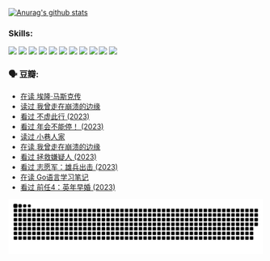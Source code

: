 
[![Anurag's github stats](https://github-readme-stats.vercel.app/api?username=w940853815)](https://github.com/anuraghazra/github-readme-stats)

### Skills:

<code><img height="32" src="https://cdn.jsdelivr.net/npm/simple-icons@v5/icons/python.svg"></code>
<code><img height="32" src="https://cdn.jsdelivr.net/npm/simple-icons@v5/icons/javascript.svg"></code>
<code><img height="32" src="https://cdn.jsdelivr.net/npm/simple-icons@v5/icons/django.svg"></code>
<code><img height="32" src="https://cdn.jsdelivr.net/npm/simple-icons@v5/icons/flask.svg"></code>
<code><img height="32" src="https://cdn.jsdelivr.net/npm/simple-icons@v5/icons/vuetify.svg"></code>
<code><img height="32" src="https://cdn.jsdelivr.net/npm/simple-icons@v5/icons/git.svg"></code>
<code><img height="32" src="https://cdn.jsdelivr.net/npm/simple-icons@v5/icons/docker.svg"></code>
<code><img height="32" src="https://cdn.jsdelivr.net/npm/simple-icons@v5/icons/postgresql.svg"></code>
<code><img height="32" src="https://cdn.jsdelivr.net/npm/simple-icons@v5/icons/elasticsearch.svg"></code>
<code><img height="32" src="https://cdn.jsdelivr.net/npm/simple-icons@v5/icons/macos.svg"></code>
<code><img height="32" src="https://cdn.jsdelivr.net/npm/simple-icons@v5/icons/linux.svg"></code>

### 🗣 豆瓣:

<!-- DOUBAN-ACTIVITIES:START -->
- [在读 埃隆·马斯克传](https://www.douban.com/people/136069238/status/4500417190/?_i=06415293)
- [读过 我曾走在崩溃的边缘](https://www.douban.com/people/136069238/status/4500416754/?_i=06415293)
- [看过 不虚此行‎ (2023)](https://www.douban.com/people/136069238/status/4499973052/?_i=06415293)
- [看过 年会不能停！‎ (2023)](https://www.douban.com/people/136069238/status/4498582002/?_i=06415293)
- [读过 小巷人家](https://www.douban.com/people/136069238/status/4489290935/?_i=06415293)
- [在读 我曾走在崩溃的边缘](https://www.douban.com/people/136069238/status/4489290559/?_i=06415293)
- [看过 拯救嫌疑人‎ (2023)](https://www.douban.com/people/136069238/status/4477421513/?_i=06415293)
- [看过 志愿军：雄兵出击‎ (2023)](https://www.douban.com/people/136069238/status/4465247367/?_i=06415293)
- [在读 Go语言学习笔记](https://www.douban.com/people/136069238/status/4459852901/?_i=06415293)
- [看过 前任4：英年早婚‎ (2023)](https://www.douban.com/people/136069238/status/4458320768/?_i=06415293)
<!-- DOUBAN-ACTIVITIES:END -->


![Snake animation](https://raw.githubusercontent.com/w940853815/w940853815/output/github-contribution-grid-snake.svg)

<!--
**w940853815/w940853815** is a ✨ _special_ ✨ repository because its `README.md` (this file) appears on your GitHub profile.

Here are some ideas to get you started:

- 🔭 I’m currently working on ...
- 🌱 I’m currently learning ...
- 👯 I’m looking to collaborate on ...
- 🤔 I’m looking for help with ...
- 💬 Ask me about ...
- 📫 How to reach me: ...
- 😄 Pronouns: ...
- ⚡ Fun fact: ...
-->
